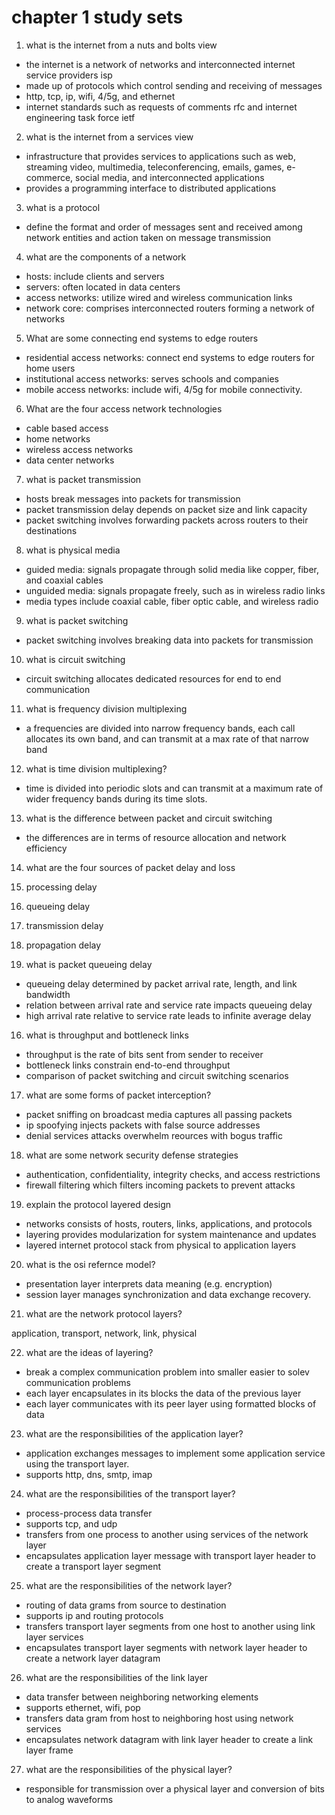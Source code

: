 #  chapter 1 study sets

1.  what is the internet from a nuts and bolts view

-  the internet is a network of networks and interconnected internet service providers isp
-  made up of protocols which control sending and receiving of messages
-  http, tcp, ip, wifi, 4/5g, and ethernet
-  internet standards such as requests of comments rfc and internet engineering task force ietf

2.  what is the internet from a services view

-  infrastructure that provides services to applications such as web, streaming video, multimedia, teleconferencing, emails, games, e-commerce, social media, and interconnected applications
-  provides a programming interface to distributed applications 

3.  what is a protocol
-  define the format and order of messages sent and received among network entities and action taken on message transmission

4.  what are the components of a network

-  hosts: include clients and servers
-  servers: often located in data centers
-  access networks: utilize wired and wireless communication links
-  network core: comprises interconnected routers forming a network of networks

5.  What are some connecting end systems to edge routers

-  residential access networks:  connect end systems to edge routers for home users
-  institutional access networks:  serves schools and companies
-  mobile access networks:  include wifi, 4/5g for mobile connectivity.

6.  What are the four access network technologies

-  cable based access
-  home networks
-  wireless access networks
-  data center networks

7.  what is packet transmission

-  hosts break messages into packets for transmission
-  packet transmission delay depends on packet size and link capacity
-  packet switching involves forwarding packets across routers to their destinations

8.  what is physical media 

-  guided media: signals propagate through solid media like copper, fiber, and coaxial cables
-  unguided media: signals propagate freely, such as in wireless radio links
-  media types include coaxial cable, fiber optic cable, and wireless radio

9.  what is packet switching

-  packet switching involves breaking data into packets for transmission

10.  what is circuit switching 

-  circuit switching allocates dedicated resources for end to end communication

11.  what is frequency division multiplexing

-  a frequencies are divided into narrow frequency bands, each call allocates its own band, and can transmit at a max rate of that narrow band

12.  what is time division multiplexing?

-  time is divided into periodic slots and can transmit at a maximum rate of wider frequency bands during its time slots.

13.  what is the difference between packet and circuit switching

-  the differences are in terms of resource allocation and network efficiency

14.  what are the four sources of packet delay and loss

1.  processing delay
2.  queueing delay
3.  transmission delay
4.  propagation delay

15.  what is packet queueing delay

-  queueing delay determined by packet arrival rate, length, and link bandwidth
-  relation between arrival rate and service rate impacts queueing delay
-  high arrival rate relative to service rate leads to infinite average delay

16.  what is throughput and bottleneck links

-  throughput is the rate of bits sent from sender to receiver
-  bottleneck links constrain end-to-end throughput
-  comparison of packet switching and circuit switching scenarios

17.  what are some forms of packet interception?

-  packet sniffing on broadcast media captures all passing packets
-  ip spoofying injects packets with false source addresses
-  denial services attacks overwhelm reources with bogus traffic

18.  what are some network security defense strategies

-  authentication, confidentiality, integrity checks, and access restrictions
-  firewall filtering which filters incoming packets to prevent attacks

19.  explain the protocol layered design

-  networks consists of hosts, routers, links, applications, and protocols
-  layering provides modularization for system maintenance and updates
-  layered internet protocol stack from physical to application layers

20.  what is the osi refernce model?

-  presentation layer interprets data meaning (e.g. encryption)
-  session layer manages synchronization and data exchange recovery.

21.  what are the network protocol layers?

application, transport, network, link, physical

22.  what are the ideas of layering?

-  break a complex communication problem into smaller easier to solev communication problems
-  each layer encapsulates in its blocks the data of the previous layer
-  each layer communicates with its peer layer using formatted blocks of data

23.  what are the responsibilities of the application layer?

-  application exchanges messages to implement some application service using the transport layer.
-  supports http, dns, smtp, imap

24.  what are the responsibilities of the transport layer?

-  process-process data transfer
-  supports tcp, and udp
-  transfers from one process to another using services of the network layer
-  encapsulates application layer message with transport layer header to create a transport layer segment

25.  what are the responsibilities of the network layer?

-  routing of data grams from source to destination
-  supports ip and routing protocols
-  transfers transport layer segments from one host to another using link layer services
-  encapsulates transport layer segments with network layer header to create a network layer datagram

26.  what are the responsibilities of the link layer

-  data transfer between neighboring networking elements
-  supports ethernet, wifi, pop
-  transfers data gram from host to neighboring host using network services
-  encapsulates network datagram with link layer header to create a link layer frame

27.  what are the responsibilities of the physical layer?

-  responsible for transmission over a physical layer and conversion of bits to analog waveforms
